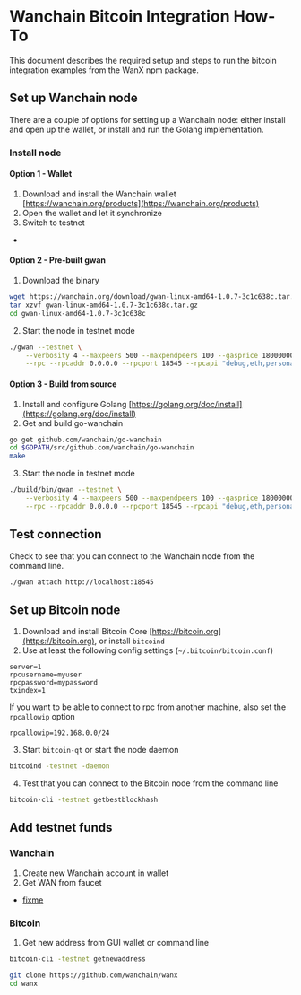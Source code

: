 # Wanchain Bitcoin Integration How-To

This document describes the required setup and steps to run the bitcoin integration examples from the WanX npm package.

## Set up Wanchain node

There are a couple of options for setting up a Wanchain node: either install and open up the wallet, or install and run the Golang implementation.

### Install node

#### Option 1 - Wallet

1. Download and install the Wanchain wallet [https://wanchain.org/products](https://wanchain.org/products)
2. Open the wallet and let it synchronize
3. Switch to testnet
  -

#### Option 2 - Pre-built gwan

1. Download the binary
```bash
wget https://wanchain.org/download/gwan-linux-amd64-1.0.7-3c1c638c.tar.gz
tar xzvf gwan-linux-amd64-1.0.7-3c1c638c.tar.gz
cd gwan-linux-amd64-1.0.7-3c1c638c
```
2. Start the node in testnet mode
```bash
./gwan --testnet \
	--verbosity 4 --maxpeers 500 --maxpendpeers 100 --gasprice 180000000000 --txpool.nolocals \
	--rpc --rpcaddr 0.0.0.0 --rpcport 18545 --rpcapi "debug,eth,personal,net,admin,wan,txpool"
```

#### Option 3 - Build from source

1. Install and configure Golang [https://golang.org/doc/install](https://golang.org/doc/install)
2. Get and build go-wanchain
```bash
go get github.com/wanchain/go-wanchain
cd $GOPATH/src/github.com/wanchain/go-wanchain
make
```
3. Start the node in testnet mode
```bash
./build/bin/gwan --testnet \
	--verbosity 4 --maxpeers 500 --maxpendpeers 100 --gasprice 180000000000 --txpool.nolocals \
	--rpc --rpcaddr 0.0.0.0 --rpcport 18545 --rpcapi "debug,eth,personal,net,admin,wan,txpool"
```

## Test connection

Check to see that you can connect to the Wanchain node from the command line.

```bash
./gwan attach http://localhost:18545
```

## Set up Bitcoin node

1. Download and install Bitcoin Core [https://bitcoin.org](https://bitcoin.org), or install `bitcoind`
2. Use at least the following config settings (`~/.bitcoin/bitcoin.conf`)
```
server=1
rpcusername=myuser
rpcpassword=mypassword
txindex=1
```
If you want to be able to connect to rpc from another machine, also set the `rpcallowip` option
```
rpcallowip=192.168.0.0/24
```
3. Start `bitcoin-qt` or start the node daemon
```bash
bitcoind -testnet -daemon
```
4. Test that you can connect to the Bitcoin node from the command line
```bash
bitcoin-cli -testnet getbestblockhash
```
## Add testnet funds

### Wanchain

1. Create new Wanchain account in wallet
2. Get WAN from faucet
  - [fixme](fixme)

### Bitcoin

1. Get new address from GUI wallet or command line
```bash
bitcoin-cli -testnet getnewaddress
```

```bash
git clone https://github.com/wanchain/wanx
cd wanx
```

